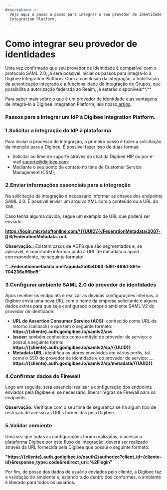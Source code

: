 ```yaml
---
description: >-
  Veja aqui o passo a passo para integrar o seu provedor de identidade à Digibee
  Integration Platform.
---
```


# Como integrar seu provedor de identidades

Uma vez confirmado que seu provedor de identidade é compatível com o protocolo SAML 2.0, já será possível iniciar os passos para integrá-lo à Digibee Integration Platform. Com a conclusão da integração, a habilitação da autenticação integrada e a funcionalidade de Integração de Grupos, que possibilita a autorização federada ao Realm, já estarão disponíveis**.**

Para saber mais sobre o que é um provedor de identidade e as vantagens de integrá-lo a Digibee Integration Platform, leia nosso[ artigo](./).

### Passos para a integrar um IdP à Digibee Integration Platform.

### **1.Solicitar a integração do IdP à plataforma**

Para iniciar o processo de integração, o primeiro passo é fazer a solicitação da intenção para a Digibee. É possível fazer isso de duas formas:&#x20;

* Solicitar ao time de suporte através do chat da Digibee HIP ou por e-mail suporte@digibee.com;&#x20;
* Mediante o seu ponto de contato no time de Customer Service Management (CSM);

### **2.Enviar informações essenciais para a integração**

Na solicitação da integração é necessário informar as chaves dos endpoints SAML 2.0. É possível enviar um arquivo XML com o conteúdo ou a URL do XML.

Caso tenha alguma dúvida, segue um exemplo de URL que poderá ser enviado:

**https://login.microsoftonline.com/\{{UUID\}}/FederationMetadata/2007-0 6/FederationMetadata.xml.**

**Observação.:** Existem casos de ADFS que são segmentados e, se  aplicável, é importante informar junto a URL de metadata o appid correspondente, no seguinte formato:

&#x20;**“…Federationmetadata.xml?appid=2a954093-fd61-469d-861e-704236a96bd5”**

### **3.Configurar ambiente SAML 2.0 do provedor de identidades**

Após receber os endpoints e realizar as devidas configurações internas, a Digibee envia uma nova URL com o nome da empresa solicitante e alguns dados extras para que seja configurado o próprio ambiente SAML V2 do provedor de identidade:

* **URL do Assertion Consumer Service (ACS):** conhecido como URL de retorno (callback) e que tem o seguinte formato: **https://{cliente}.auth.godigibee.io/samlv2/acs**
* **Issuer:** também conhecido como entityId do provedor de serviço: e possui a seguinte forma:                 **https://{cliente}.auth.godigibee.io/samlv2/sp/\{{UUID\}}**
* **Metadata URL:** identifica os atores envolvidos em vários perfis, tal como o SSO do provedor de identidade e do provedor de serviço: **... https://{cliente}.auth.godigibee.io/samlv2/sp/metadata/\{{UUID\}}**

### **4.Confirmar dados do Firewall**

Logo em seguida, será essencial realizar a configuração dos endpoints enviados pela Digibee e, se necessário, liberar regras de Firewall para os endpoints.

**Observação:** Verifique com o seu time de segurança se há algum tipo de restrição de acesso às URLs fornecidas pela Digibee.

### **5.Validar ambiente**

Uma vez que todas as configurações foram realizadas, o acesso a plataforma Digibee por este fluxo de integração, deverá ser realizado através da URL fornecida pela Digibee que possui o seguinte formato:

**"https://{cliente}.auth.godigibee.io/oauth2/authorize?client\_id={cliente-id}\&response\_type=code\&redirect\_uri=%2Flogin"**

Por fim, de posse dos dados de usuário enviados pelo cliente, a Digibee faz a  validação do ambiente e, estando tudo dentro dos conformes, o ambiente é liberado para todos os usuários.



